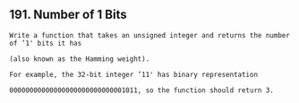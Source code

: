## 191\. Number of 1 Bits

    Write a function that takes an unsigned integer and returns the number of ’1' bits it has 
  
    (also known as the Hamming weight).
  
    For example, the 32-bit integer ’11' has binary representation 
  
    00000000000000000000000000001011, so the function should return 3.
